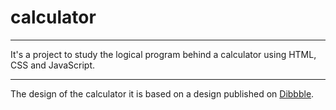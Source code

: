 # calculator

---

It's a project to study the logical program behind a calculator using HTML, CSS and JavaScript.

---

The design of the calculator it is based on a design published on [Dibbble](https://dribbble.com/shots/8511065--dailyui-004-Calculator).
